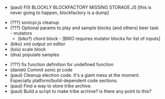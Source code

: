 * (paul) FIX BLOCKLY BLOCKFACTORY MISSING STORAGE.JS [this is never going to happen, blockfactory is a dump]
- (???) sonicpi.js cleanup
- (???) Optional params to play and sample blocks (and others) beer task - mutators
	- (biko?) chord block - [BIKO requires mutator blocks for list of inputs]
- (biko) xml output on editor
- (lulu) scale block
- (dna) populate samples
* (???) fix function definition for undefined function
* (daniel) Commit sonic pi code
* (paul) Cleanup electron code. it's a giant mess at the moment. Especially platform/build-dependent code sections.
* (paul) Find a way to store tribe archive.
* (paul) Build a script to make tribe archive? is there any point to this?